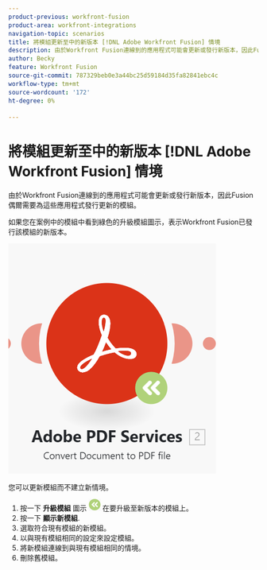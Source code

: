 ```yaml
---
product-previous: workfront-fusion
product-area: workfront-integrations
navigation-topic: scenarios
title: 將模組更新至中的新版本 [!DNL Adobe Workfront Fusion] 情境
description: 由於Workfront Fusion連線到的應用程式可能會更新或發行新版本，因此Fusion偶爾需要為這些應用程式發行更新的模組。
author: Becky
feature: Workfront Fusion
source-git-commit: 787329beb0e3a44bc25d59184d35fa82841ebc4c
workflow-type: tm+mt
source-wordcount: '172'
ht-degree: 0%

---
```


# 將模組更新至中的新版本 [!DNL Adobe Workfront Fusion] 情境

由於Workfront Fusion連線到的應用程式可能會更新或發行新版本，因此Fusion偶爾需要為這些應用程式發行更新的模組。

如果您在案例中的模組中看到綠色的升級模組圖示，表示Workfront Fusion已發行該模組的新版本。

![更新圖示](assets/update-indicator.png)

您可以更新模組而不建立新情境。

1. 按一下 **升級模組** 圖示 ![「升級」圖示](assets/upgrade-icon.png) 在要升級至新版本的模組上。
1. 按一下 **顯示新模組**.
1. 選取符合現有模組的新模組。
1. 以與現有模組相同的設定來設定模組。
1. 將新模組連線到與現有模組相同的情境。
1. 刪除舊模組。







